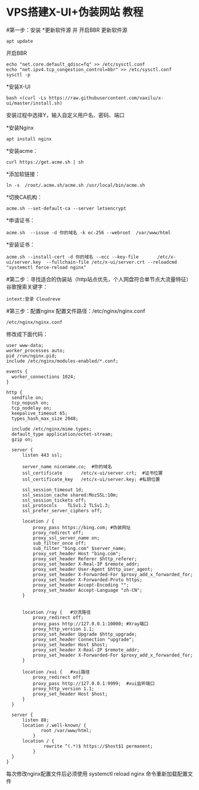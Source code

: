 # VPS搭建X-UI+伪装网站 教程

#第一步：安装
 *更新软件源 并 开启BBR
  更新软件源
  ```shell
  apt update
  ```
  开启BBR
  ```shell
  echo "net.core.default_qdisc=fq" >> /etc/sysctl.conf
  echo "net.ipv4.tcp_congestion_control=bbr" >> /etc/sysctl.conf
  sysctl -p
  ```
  
  *安装X-UI
  ```shell
  bash <(curl -Ls https://raw.githubusercontent.com/vaxilu/x-ui/master/install.sh)
  ```
  安装过程中选择Y，输入自定义用户名、密码、端口
  
  *安装Nginx
  ```shell
  apt install nginx
  ```
  
  *安装acme：
  ```shell
  curl https://get.acme.sh | sh
  ```
  
  *添加软链接：
  ```shell
  ln -s  /root/.acme.sh/acme.sh /usr/local/bin/acme.sh
  ```
  
  *切换CA机构： 
  ```shell
  acme.sh --set-default-ca --server letsencrypt
  ```
  
  *申请证书： 
  ```shell
  acme.sh  --issue -d 你的域名 -k ec-256 --webroot  /var/www/html
  ```
  
  *安装证书：
  ```shell
  acme.sh --install-cert -d 你的域名 --ecc --key-file       /etc/x-ui/server.key  --fullchain-file /etc/x-ui/server.crt --reloadcmd     "systemctl force-reload nginx"
  ```
  
 #第二步：寻找适合的伪装站（http站点优先，个人网盘符合单节点大流量特征）
  谷歌搜索关键字：
  ```shell
  intext:登录 Cloudreve
  ```
  
 #第三步：配置nginx
  配置文件路径：/etc/nginx/nginx.conf
  ```shell
  /etc/nginx/nginx.conf
  ```
  修改成下面代码：
  ```shell
  user www-data;
worker_processes auto;
pid /run/nginx.pid;
include /etc/nginx/modules-enabled/*.conf;

events {
    worker_connections 1024;
}

http {
    sendfile on;
    tcp_nopush on;
    tcp_nodelay on;
    keepalive_timeout 65;
    types_hash_max_size 2048;

    include /etc/nginx/mime.types;
    default_type application/octet-stream;
    gzip on;

    server {
        listen 443 ssl;
        
        server_name nicename.co;  #你的域名
        ssl_certificate       /etc/x-ui/server.crt;  #证书位置
        ssl_certificate_key   /etc/x-ui/server.key; #私钥位置
        
        ssl_session_timeout 1d;
        ssl_session_cache shared:MozSSL:10m;
        ssl_session_tickets off;
        ssl_protocols    TLSv1.2 TLSv1.3;
        ssl_prefer_server_ciphers off;

        location / {
            proxy_pass https://bing.com; #伪装网址
            proxy_redirect off;
            proxy_ssl_server_name on;
            sub_filter_once off;
            sub_filter "bing.com" $server_name;
            proxy_set_header Host "bing.com";
            proxy_set_header Referer $http_referer;
            proxy_set_header X-Real-IP $remote_addr;
            proxy_set_header User-Agent $http_user_agent;
            proxy_set_header X-Forwarded-For $proxy_add_x_forwarded_for;
            proxy_set_header X-Forwarded-Proto https;
            proxy_set_header Accept-Encoding "";
            proxy_set_header Accept-Language "zh-CN";
        }


        location /ray {   #分流路径
            proxy_redirect off;
            proxy_pass http://127.0.0.1:10000; #Xray端口
            proxy_http_version 1.1;
            proxy_set_header Upgrade $http_upgrade;
            proxy_set_header Connection "upgrade";
            proxy_set_header Host $host;
            proxy_set_header X-Real-IP $remote_addr;
            proxy_set_header X-Forwarded-For $proxy_add_x_forwarded_for;
        }
        
        location /xui {   #xui路径
            proxy_redirect off;
            proxy_pass http://127.0.0.1:9999;  #xui监听端口
            proxy_http_version 1.1;
            proxy_set_header Host $host;
        }
    }

    server {
        listen 80;
        location /.well-known/ {
               root /var/www/html;
            }
        location / {
                rewrite ^(.*)$ https://$host$1 permanent;
            }
    }
}
  ```
  每次修改nginx配置文件后必须使用 systemctl reload nginx 命令重新加载配置文件
 
 
